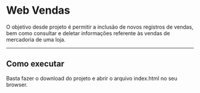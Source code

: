 # Web Vendas

O objetivo desde projeto é permitir a inclusão de novos registros de vendas, bem como consultar e deletar informações referente às vendas de mercadoria de uma loja.

---
## Como executar

Basta fazer o download do projeto e abrir o arquivo index.html no seu browser.